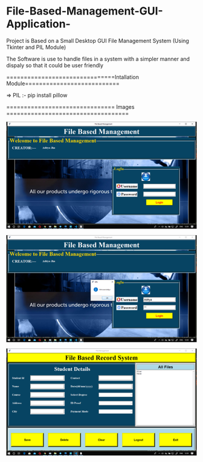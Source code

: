# File-Based-Management-GUI-Application-
Project is Based on a Small Desktop GUI File Management System (Using Tkinter and PIL Module)

The Software is use to handle files in a system with a simpler manner and dispaly so that it could be user friendly

===============================Intallation Module===========================

=> PIL :- pip install pillow

=============================== Images ===================================


![alt text](https://github.com/aj14799/File-Based-Management-GUI-Application-/blob/master/Pics/Screenshot%20(190).png)

![alt text](https://github.com/aj14799/File-Based-Management-GUI-Application-/blob/master/Pics/Screenshot%20(198).png)

![alt text](https://github.com/aj14799/File-Based-Management-GUI-Application-/blob/master/Pics/Screenshot%20(199).png)
